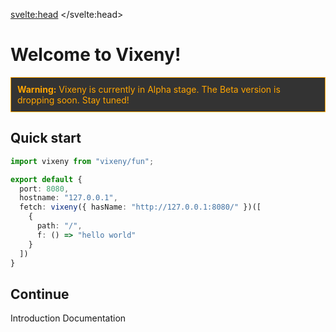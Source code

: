 <svelte:head>
    <title>Vixeny - Unleash the Power of Multi-Paradigm Programming</title>
    <meta name="description" content="Vixeny is a multi-paradigm web development framework, optimizing developer experience, application speed, and functional programming capabilities. Start your journey with Vixeny to create robust, maintainable, and efficient web applications.">
</svelte:head>
<script>
  import PreviousNext from "$lib/components/PreviousNext.svelte"
  import FancyLink from "$lib/components/FancyLink.svelte"
</script>

# Welcome to Vixeny!

<div style="border: 1px solid #FFA500; padding: 10px; margin-block: 16px; background-color: #333; color: #FFA500;">
  <strong>Warning:</strong> Vixeny is currently in Alpha stage. The Beta version is dropping soon. Stay tuned!
</div>

## Quick start

```ts
import vixeny from "vixeny/fun";

export default {
  port: 8080,
  hostname: "127.0.0.1",
  fetch: vixeny({ hasName: "http://127.0.0.1:8080/" })([
    { 
      path: "/",
      f: () => "hello world"
    }
  ]) 
}
```

## Continue

<div>
<FancyLink href="/basics">Introduction</FancyLink>
<FancyLink href="/docs">Documentation</FancyLink>
</div>

<style>
div > :global(*:not(:last-child)) {
margin-bottom: 8px;
}
</style>
